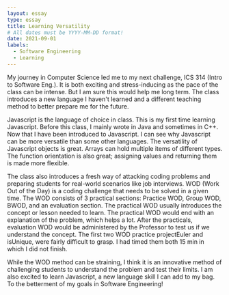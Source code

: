 ```yaml
---
layout: essay
type: essay
title: Learning Versatility
# All dates must be YYYY-MM-DD format!
date: 2021-09-01
labels:
  - Software Engineering
  - Learning
---
```



My journey in Computer Science led me to my next challenge, ICS 314 (Intro to Software Eng.). It is both exciting and stress-inducing as the pace of the class can be intense. But I am sure this would help me long term. The class introduces a new language I haven't learned and a different teaching method to better prepare me for the future.

Javascript is the language of choice in class. This is my first time learning Javascript. Before this class, I mainly wrote in Java and sometimes in C++. Now that I have been introduced to Javascript. I can see why Javascript can be more versatile than some other languages. The versatility of Javascript objects is great. Arrays can hold multiple items of different types. The function orientation is also great; assigning values and returning them is made more flexible. 

The class also introduces a fresh way of attacking coding problems and preparing students for real-world scenarios like job interviews. WOD (Work Out of the Day) is a coding challenge that needs to be solved in a given time. The WOD consists of 3 practical sections: Practice WOD, Group WOD, BWOD, and an evaluation section. The practical WOD usually introduces the concept or lesson needed to learn. The practical WOD would end with an explanation of the problem, which helps a lot.  After the practicals, evaluation WOD would be administered by the Professor to test us if we understand the concept. The first two WOD practice projectEuler and isUnique, were fairly difficult to grasp. I had timed them both 15 min in which I did not finish. 

While the WOD method can be straining, I think it is an innovative method of challenging students to understand the problem and test their limits. I am also excited to learn Javascript, a new language skill I can add to my bag. To the betterment of my goals in Software Engineering!
